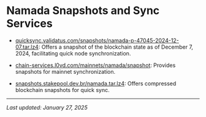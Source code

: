 # Namada Snapshots and Sync Services

* [quicksync.validatus.com/snapshots/namada-p-47045-2024-12-07.tar.lz4](quicksync.validatus.com/snapshots/namada-p-47045-2024-12-07.tar.lz4): Offers a snapshot of the blockchain state as of December 7, 2024, facilitating quick node synchronization.

* [chain-services.l0vd.com/mainnets/namada/snapshot](chain-services.l0vd.com/mainnets/namada/snapshot): Provides snapshots for mainnet synchronization.

* [snapshots.stakepool.dev.br/namada.tar.lz4](snapshots.stakepool.dev.br/namada.tar.lz4): Offers compressed blockchain snapshots for quick sync.

---
_Last updated: January 27, 2025_
